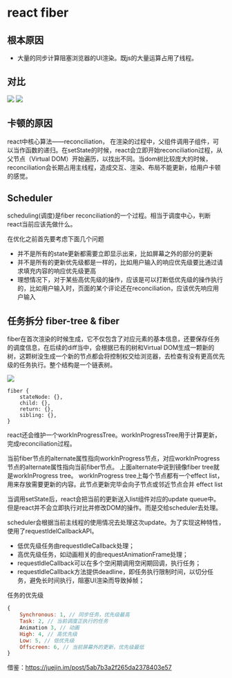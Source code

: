 # react fiber

## 根本原因

+ 大量的同步计算阻塞浏览器的UI渲染。既js的大量运算占用了线程。

## 对比

<img src="https://p3.pstatp.com/origin/pgc-image/a71525bcc1f744cb8f3cf2e33b6bb5b9" />



<img src="https://p3.pstatp.com/origin/pgc-image/eeca92e871744389b9208a76b2881266" />

## 卡顿的原因

react中核心算法——reconciliation， 在渲染的过程中，父组件调用子组件，可以当作函数的递归。在setState的时候，react会立即开始reconciliation过程，从父节点（Virtual DOM）开始遍历，以找出不同。当dom树比较庞大的时候，reconciliation会长期占用主线程，造成交互、渲染、布局不能更新，给用户卡顿的感觉。


## Scheduler

scheduling(调度)是fiber reconciliation的一个过程。相当于调度中心，判断react当前应该先做什么。

在优化之前首先要考虑下面几个问题


- 并不是所有的state更新都需要立即显示出来，比如屏幕之外的部分的更新
- 并不是所有的更新优先级都是一样的，比如用户输入的响应优先级要比通过请求填充内容的响应优先级更高
- 理想情况下，对于某些高优先级的操作，应该是可以打断低优先级的操作执行的，比如用户输入时，页面的某个评论还在reconciliation，应该优先响应用户输入


## 任务拆分 fiber-tree & fiber

fiber在首次渲染的时候生成，它不仅包含了对应元素的基本信息，还要保存任务的调度信息，在后续的diff当中，会根据已有的树和Virtual DOM生成一颗新的树，这颗树没生成一个新的节点都会将控制权交给浏览器，去检查有没有更高优先级的任务执行。整个结构是一个链表树。

<img src="https://p3.pstatp.com/large/pgc-image/dfd941f94aef45a5973d9f153a64325b" />

```
fiber {
  	stateNode: {},
    child: {},
    return: {},
    sibling: {},
}
```

react还会维护一个workInProgressTree。workInProgressTree用于计算更新，完成reconciliation过程。

当前fiber节点的alternate属性指向workInProgress节点，对应workInProgress节点的alternate属性指向当前fiber节点。
上面alternate中说到镜像fiber tree就是workInProgress tree。
workInProgress tree上每个节点都有一个effect list，用来存放需要更新的内容。此节点更新完毕会向子节点或邻近节点合并 effect list


当调用setState后，react会把当前的更新送入list组件对应的update queue中。但是react并不会立即执行对比并修改DOM的操作。而是交给scheduler去处理。

scheduler会根据当前主线程的使用情况去处理这次update。为了实现这种特性，使用了requestIdelCallbackAPI。

- 低优先级任务由requestIdleCallback处理；
- 高优先级任务，如动画相关的由requestAnimationFrame处理；
- requestIdleCallback可以在多个空闲期调用空闲期回调，执行任务；
- requestIdleCallback方法提供deadline，即任务执行限制时间，以切分任务，避免长时间执行，阻塞UI渲染而导致掉帧；


任务的优先级

```javascript
{ 
    Synchronous: 1, // 同步任务，优先级最高
    Task: 2, // 当前调度正执行的任务
    Animation 3, // 动画
    High: 4, // 高优先级
    Low: 5, // 低优先级
    Offscreen: 6, // 当前屏幕外的更新，优先级最低
}
```



借鉴：https://juejin.im/post/5ab7b3a2f265da2378403e57
